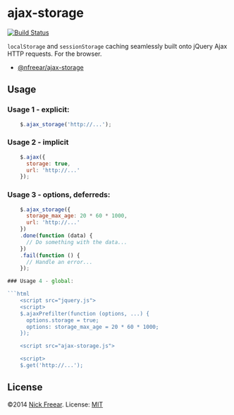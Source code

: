# ajax-storage

[![Build Status][travis-img]][travis]

`localStorage` and `sessionStorage` caching seamlessly built onto jQuery Ajax HTTP requests. For the browser.

* [@nfreear/ajax-storage][]


## Usage

### Usage 1 - explicit:

```js
    $.ajax_storage('http://...');
```

### Usage 2 - implicit

```js
    $.ajax({
      storage: true,
      url: 'http://...'
    });
```

### Usage 3 - options, deferreds:

```js
    $.ajax_storage({
      storage_max_age: 20 * 60 * 1000,
      url: 'http://...'
    })
    .done(function (data) {
      // Do something with the data...
    })
    .fail(function () {
      // Handle an error...
    });

### Usage 4 - global:

```html
    <script src="jquery.js">
    <script>
    $.ajaxPrefilter(function (options, ...) {
      options.storage = true;
      options: storage_max_age = 20 * 60 * 1000;
    });

    <script src="ajax-storage.js">

    <script>
    $.get('http://...');
```

## License

©2014 [Nick Freear][]. License: [MIT][]


[@nfreear/ajax-storage]: https://github.com/nfreear/ajax-storage
[Nick Freear]:  http://twitter.com/nfreear
[MIT]:  http://nfreear.mit-license.org/
[travis]: https://travis-ci.org/nfreear/ajax-storage
[travis-img]: https://travis-ci.org/nfreear/ajax-storage.svg?branch=master "Build status"

